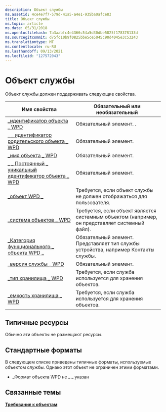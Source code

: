 ```yaml
---
description: Объект службы
ms.assetid: 4ce4e7f7-579d-41a5-a4e1-935ba0afce83
title: Объект службы
ms.topic: article
ms.date: 05/31/2018
ms.openlocfilehash: 7a3aabfc4e4366c54a5d30dbe5825f178378133d
ms.sourcegitcommit: d75fc10b9f0825bbe5ce5045c90d4045e3c53243
ms.translationtype: MT
ms.contentlocale: ru-RU
ms.lasthandoff: 09/13/2021
ms.locfileid: "127572043"
---
```

# <a name="service-object"></a>Объект службы

Объект службы должен поддерживать следующие свойства.



| Имя свойства                                                                                                                      | Обязательный или необязательный                                                                  |
|------------------------------------------------------------------------------------------------------------------------------------|---------------------------------------------------------------------------------------|
| [\_идентификатор объекта \_ WPD](/previous-versions/windows/hardware/drivers/ff597893(v=vs.85))                                                         | Обязательный элемент. .                                                                           |
| [\_ \_ идентификатор родительского объекта \_ WPD](/previous-versions/windows/hardware/drivers/ff597893(v=vs.85))                                   | Обязательный элемент.                                                                             |
| [\_имя объекта \_ WPD](/previous-versions/windows/hardware/drivers/ff597893(v=vs.85))                                                   | Обязательный элемент.                                                                             |
| [\_ \_ Постоянный \_ уникальный идентификатор объекта \_ WPD](/previous-versions/windows/hardware/drivers/ff597893(v=vs.85)) | Обязательный элемент.                                                                             |
| [\_объект WPD \_](/previous-versions/windows/hardware/drivers/ff597893(v=vs.85))                                       | Требуется, если объект службы не должен отображаться для пользователя.                       |
| [\_система объектов \_ WPD](/previous-versions/windows/hardware/drivers/ff597893(v=vs.85))                                       | Требуется, если объект является системным объектом (например, он представляет системный файл). |
| [\_Категория функционального \_ объекта WPD \_](/previous-versions/windows/hardware/drivers/ff597893(v=vs.85))     | Обязательный элемент. Представляет тип службы устройства, например Контакты службы.          |
| [\_версия службы \_ WPD](/previous-versions/windows/hardware/drivers/ff597893(v=vs.85))                                       | Обязательный элемент.                                                                             |
| [\_тип хранилища \_ WPD](/previous-versions/windows/hardware/drivers/ff597893(v=vs.85))                                                | Требуется, если служба используется для хранения объектов.                                     |
| [\_емкость хранилища \_ WPD](/previous-versions/windows/hardware/drivers/ff597865(v=vs.85))                                    | Требуется, если служба используется для хранения объектов.                                     |



 

## <a name="typical-resources"></a>Типичные ресурсы

Обычно эти объекты не размещают ресурсы.

## <a name="typical-formats"></a>Стандартные форматы

В следующем списке приведены типичные форматы, используемые объектом службы. Однако этот объект не ограничен этими форматами.

-   \_Формат объекта WPD не \_ \_ указан

## <a name="related-topics"></a>Связанные темы

<dl> <dt>

[**Требования к объектам**](requirements-for-objects.md)
</dt> </dl>

 

 
